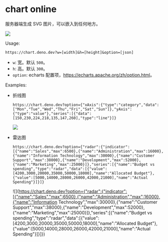 # chart online

服务器端生成 SVG 图片，可以嵌入到任何地方。

![](https://chart.deno.dev?option={"xAxis":{"type":"category","data":["Mon","Tue","Wed","Thu","Fri","Sat","Sun"]},"yAxis":{"type":"value"},"series":[{"data":[150,230,224,218,135,147,260],"type":"line"}]})

Usage:

```
https://chart.deno.dev?w=[width]&h=[height]&option=[json]
```

- `w`: 宽。默认 `500`。
- `h`: 高。默认 `300`。
- `option`: echarts 配置项，<https://echarts.apache.org/zh/option.html>。

Examples:

- 折线图

   ```
   https://chart.deno.dev?option={"xAxis":{"type":"category","data":["Mon","Tue","Wed","Thu","Fri","Sat","Sun"]},"yAxis":{"type":"value"},"series":[{"data":[150,230,224,218,135,147,260],"type":"line"}]}
   ```

  ![](https://chart.deno.dev?option={"xAxis":{"type":"category","data":["Mon","Tue","Wed","Thu","Fri","Sat","Sun"]},"yAxis":{"type":"value"},"series":[{"data":[150,230,224,218,135,147,260],"type":"line"}]})

- 雷达图

   ```
   https://chart.deno.dev?option={"radar":{"indicator":[{"name":"Sales","max":6500},{"name":"Administration","max":16000},{"name":"Information Technology","max":30000},{"name":"Customer Support","max":38000},{"name":"Development","max":52000},{"name":"Marketing","max":25000}]},"series":[{"name":"Budget vs spending","type":"radar","data":[{"value":[4200,3000,20000,35000,50000,18000],"name":"Allocated Budget"},{"value":[5000,14000,28000,26000,42000,21000],"name":"Actual Spending"}]}]}
   ```

  ![](https://chart.deno.dev?option={"radar":{"indicator":[{"name":"Sales","max":6500},{"name":"Administration","max":16000},{"name":"Information Technology","max":30000},{"name":"Customer Support","max":38000},{"name":"Development","max":52000},{"name":"Marketing","max":25000}]},"series":[{"name":"Budget vs spending","type":"radar","data":[{"value":[4200,3000,20000,35000,50000,18000],"name":"Allocated Budget"},{"value":[5000,14000,28000,26000,42000,21000],"name":"Actual Spending"}]}]})
